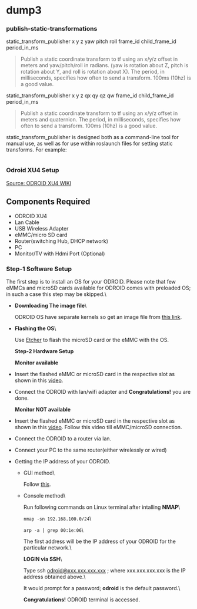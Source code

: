 # dump3

### publish-static-transformations

static\_transform\_publisher x y z yaw pitch roll frame\_id child\_frame\_id period\_in\_ms

> Publish a static coordinate transform to tf using an x/y/z offset in meters and yaw/pitch/roll in radians. \(yaw is rotation about Z, pitch is rotation about Y, and roll is rotation about X\). The period, in milliseconds, specifies how often to send a transform. 100ms \(10hz\) is a good value.

static\_transform\_publisher x y z qx qy qz qw frame\_id child\_frame\_id period\_in\_ms

> Publish a static coordinate transform to tf using an x/y/z offset in meters and quaternion. The period, in milliseconds, specifies how often to send a transform. 100ms \(10hz\) is a good value.

static\_transform\_publisher is designed both as a command-line tool for manual use, as well as for use within roslaunch files for setting static transforms. For example:

```text

```

### Odroid XU4 Setup

​[Source: ODROID XU4 WIKI](https://wiki.odroid.com/odroid-xu4/odroid-xu4)​

## **Components Required**  <a id="components-required"></a>

* ODROID XU4
* Lan Cable
* USB Wireless Adapter
* eMMC/micro SD card
* Router\(switching Hub, DHCP network\)
* PC
* Monitor/TV with Hdmi Port \(Optional\)

### Step-1 Software Setup  <a id="step-1-software-setup"></a>

The first step is to install an OS for your ODROID. Please note that few eMMCs and microSD cards available for ODROID comes with preloaded OS; in such a case this step may be skipped.\

* **Downloading The image file**\

  ODROID OS have separate kernels so get an image file from [this link](https://wiki.odroid.com/odroid-xu4/os_images/os_images).

* **Flashing the OS**\

  Use [Etcher](https://etcher.io/) to flash the microSD card or the eMMC with the OS.

  **Step-2 Hardware Setup**

  **Monitor available**

* Insert the flashed eMMC or microSD card in the respective slot as shown in this [video](https://www.youtube.com/watch?v=xxl4ORk4SJo#action=share).
* Connect the ODROID with lan/wifi adapter and **Congratulations!** you are done.

  **Monitor NOT available**

* Insert the flashed eMMC or microSD card in the respective slot as shown in this [video](https://www.youtube.com/watch?v=xxl4ORk4SJo#action=share). Follow this video till eMMC/microSD connection.
* Connect the ODROID to a router via lan.
* Connect your PC to the same router\(either wirelessly or wired\)
* Getting the IP address of your ODROID.
  * GUI method\

    Follow [this](https://com.odroid.com/sigong/blog/blog_list.php?bid=187).

  * Console method\

    Run following commands on Linux terminal after intalling **NMAP**\

    `nmap -sn 192.168.100.0/24`\

    `arp -a | grep 00:1e:06`\

    The first address will be the IP address of your ODROID for the particular network.\

    **LOGIN via SSH**\

    Type ssh odroid@xxx.xxx.xxx.xxx ; where xxx.xxx.xxx.xxx is the IP address obtained above.\

    It would prompt for a password; **odroid** is the default password.\

    **Congratulations!** ODROID terminal is accessed.

[    
](https://gajena.gitbook.io/aerial-robotics/temp/references)

